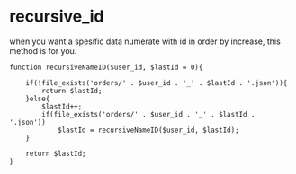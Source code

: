 # recursive_id
when you want a spesific data numerate with id in order by increase, this method is for you. 

```
function recursiveNameID($user_id, $lastId = 0){
	
	if(!file_exists('orders/' . $user_id . '_' . $lastId . '.json')){
		return $lastId;
	}else{
		$lastId++;
		if(file_exists('orders/' . $user_id . '_' . $lastId . '.json'))
			$lastId = recursiveNameID($user_id, $lastId);
	}
	
	return $lastId;
}
```
